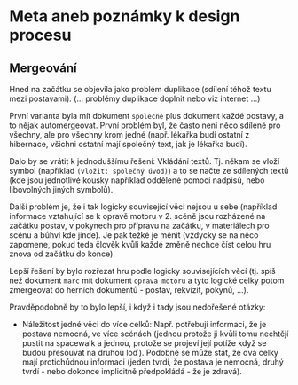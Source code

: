 # Meta aneb poznámky k design procesu

## Mergeování

Hned na začátku se objevila jako problém duplikace (sdílení téhož textu mezi postavami). (... problémy duplikace doplnit nebo viz internet ...)

První varianta byla mít dokument `spolecne` plus dokument každé postavy, a to nějak automergeovat. První problém byl, že často není něco sdílené pro všechny, ale pro všechny krom jedné (např. lékařka budí ostatní z hibernace, všichni ostatní mají společný text, jak je lékařka budí).

Dalo by se vrátit k jednoduššímu řešení: Vkládání textů. Tj. někam se vloží symbol (například `(vložit: společný úvod)`) a to se načte ze sdílených textů (kde jsou jednotlivé kousky například oddělené pomocí nadpisů, nebo libovolných jiných symbolů).

Další problém je, že i tak logicky související věci nejsou u sebe (například informace vztahující se k opravě motoru v 2. scéně jsou rozházené na začátku postav, v pokynech pro přípravu na začátku, v materiálech pro scénu a bůhví kde jinde). Je pak težké je měnit (vždycky se na něco zapomene, pokud teda člověk kvůli každé změně nechce číst celou hru znova od začátku do konce).

Lepší řešení by bylo rozřezat hru podle logicky souvisejících věcí (tj. spíš než dokument `marc` mít dokument `oprava motoru` a tyto logické celky potom zmergeovat do herních dokumentů - postav, rekvizit, pokynů, ...).

Pravděpodobně by to bylo lepší, i když i tady jsou nedořešené otázky:

- Náležitost jedné věci do více celků: Např. potřebuji informaci, že je postava nemocná, ve více scénách (jednou protože ji kvůli tomu nechtějí pustit na spacewalk a jednou, protože se projeví její potíže když se budou přesouvat na druhou loď). Podobně se může stát, že dva celky mají protichůdnou informaci (jeden tvrdí, že postava je nemocná, druhý tvrdí - nebo dokonce implicitně předpokládá - že je zdravá).
